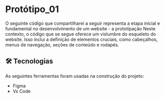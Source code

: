 # Protótipo_01

O seguinte código que compartilharei a seguir representa a etapa inicial e fundamental no desenvolvimento de um website - a prototipação
Neste contexto, o código que se segue oferece um vislumbre do esqueleto do website. Isso inclui a definição de elementos cruciais, como cabeçalhos, menus de navegação, seções de conteúdo e rodapés. 
## 🛠 Tecnologias

As seguintes ferramentas foram usadas na construção do projeto:
- Figma
- Vs Code 
